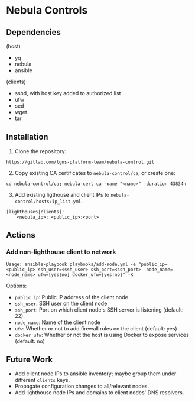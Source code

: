 # Nebula Controls

## Dependencies
(host)
- yq
- nebula
- ansible

(clients)
- sshd, with host key added to authorized list
- ufw
- sed
- wget
- tar

## Installation
1. Clone the repository:
```
https://gitlab.com/lgns-platform-team/nebula-control.git
```

2. Copy existing CA certificates to `nebula-control/ca`, or create one:
```
cd nebula-control/ca; nebula-cert ca -name "<name>" -duration 43834h
```

3. Add existing ligthouse and client IPs to `nebula-control/hosts/ip_list.yml`.
```
[lighthouses|clients]:
    <nebula_ip>: <public_ip>:<port>
```

## Actions
### Add non-lighthouse client to network
```
Usage: ansible-playbook playbooks/add-node.yml -e "public_ip=<public_ip> ssh_user=<ssh_user> ssh_port=<ssh_port>  node_name=<node_name> ufw=[yes|no] docker_ufw=[yes|no]" -K
```
Options:
- `public_ip`: Public IP address of the client node
- `ssh_user`: SSH user on the client node
- `ssh_port`: Port on which client node's SSH server is listening (default: 22)
- `node_name`: Name of the client node
- `ufw`: Whether or not to add firewall rules on the client (default: yes)
- `docker_ufw`: Whether or not the host is using Docker to expose services (default: no)

## Future Work
- Add client node IPs to ansible inventory; maybe group them under different `clients` keys.
- Propagate configuration changes to all/relevant nodes.
- Add lighthouse node IPs and domains to client nodes' DNS resolvers.
